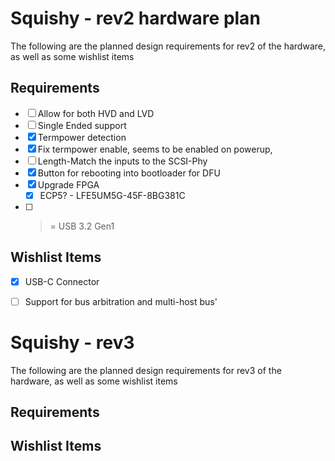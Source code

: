 # Squishy - rev2 hardware plan

The following are the planned design requirements for rev2 of the hardware, as well as some wishlist items

## Requirements 

- [ ] Allow for both HVD and LVD
- [ ] Single Ended support
- [x] Termpower detection
 - [x] Fix termpower enable, seems to be enabled on powerup,
- [ ] Length-Match the inputs to the SCSI-Phy
- [x] Button for rebooting into bootloader for DFU
- [x] Upgrade FPGA
  - [x] ECP5? - LFE5UM5G-45F-8BG381C
- [ ] >= USB 3.2 Gen1

## Wishlist Items

- [x] USB-C Connector
- [ ] Support for bus arbitration and multi-host bus'


# Squishy - rev3

The following are the planned design requirements for rev3 of the hardware, as well as some wishlist items

## Requirements 

## Wishlist Items
